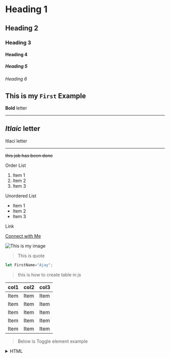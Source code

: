 # Heading 1
## Heading 2
### Heading 3
#### Heading 4
##### Heading 5
###### Heading 6

This is my `First` Example
---
**Bold** letter
***
_Itlaic_ letter
---
Itlaci letter
***
~~this job has been done~~

Order List
1. Item 1
2. Item 2
3. Item 3

Unordered List

- Item 1
- Item 2
- Item 3

Link 

[Connect with Me](https://github.com/ajayitbpf/JavaScript90)

![This is my image](https://pbs.twimg.com/profile_images/1359079252252000263/c8MfUIRm_400x400.jpg)

> This is quote
``` JavaScript
let FirstName="Ajay";

```
> this is how to create table in js


| col1  | col2 | col3 |
| ----- | -----| -----|
| Item | Item | Item |
| Item | Item | Item |
| Item | Item | Item |
| Item | Item | Item |
| Item | Item | Item |

> Below is Toggle element example


<details>
<summary> HTML </summary>
Hyper text markup language
</details>
